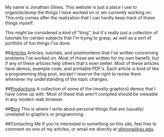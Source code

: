 My name is Jonathan Glines. This website is just a place I use to organize/dump
the things I have worked on or am currently working on. This only comes after
the realization that I can hardly keep track of these things myself.

This might be considered a kind of "blog", but it's really just a collection of
tutorials for certain subjects that I'm trying to grasp, as well as a sort of
portfolio of fun things I've done.

##[Articles](./articles/index.html)
Articles, tutorials, and postmortems that I've written concerning problems I've
worked on. Most of these are written for my own benefit, but if any of these
articles help others that's even better. Most of these articles have demos,
example code, and printable PDF's. Each article is kind of like a
programming blog post, except I reserve the right to revise them
whenever my understanding of the topic changes.

##[Productions](./demos/index.html)
A collection of some of the (mostly graphics) demos that I have come up with.
Most of these that aren't compiled should be viewable in any modern web
browser.

##[Blog](./blog/index.html)
This is where I write about personal things that are (usually) unrelated to
graphics or programming.

##Contacting Me
If you're interested in something on this site, feel free to comment on one of
my articles, or email me directly at
[glinjona@isu.edu](mailto:glinjona@isu.edu).
